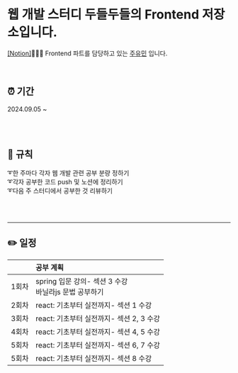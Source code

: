 # 웹 개발 스터디 두들두들의 Frontend 저장소입니다.
[[Notion]](https://stream-damselfly-2b5.notion.site/10eb2bf3cbd7809f9f9af9da90baacb6?pvs=4)👩🏻‍💻 Frontend 파트를 담당하고 있는 [주유민](https://github.com/yumin22) 입니다.



<br/>

## ⏰ 기간
2024.09.05 ~

<br/><br/>

## 📌 규칙
➰한 주마다 각자 웹 개발 관련 공부 분량 정하기 <br/>
➰각자 공부한 코드 push 및 노션에 정리하기<br/>
➰다음 주 스터디에서 공부한 것 리뷰하기<br/>

<br/><br/>
  


---
## ✏️ 일정
||공부 계획|
|:--:|:--|
|1회차|spring 입문 강의- 섹션 3 수강<br/>바닐라js 문법 공부하기|
|2회차|react: 기초부터 실전까지- 섹션 1 수강|
|3회차|react: 기초부터 실전까지- 섹션 2, 3 수강|
|4회차|react: 기초부터 실전까지- 섹션 4, 5 수강|
|5회차|react: 기초부터 실전까지- 섹션 6, 7 수강|
|5회차|react: 기초부터 실전까지- 섹션 8 수강|


